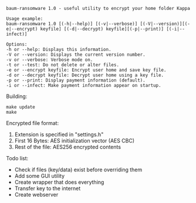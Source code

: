 ```
baum-ransomware 1.0 - useful utility to encrypt your home folder Kappa

Usage example:
baum-ransomware 1.0 [(-h|--help)] [(-v|--verbose)] [(-V|--version)][(-e|--encrypt) keyfile] [(-d|--decrypt) keyfile][(-p|--print)] [(-i|--infect)]

Options:
-h or --help: Displays this information.
-V or --version: Displays the current version number.
-v or --verbose: Verbose mode on.
-t or --test: Do not delete or alter files.
-e or --encrypt keyfile: Encrypt user home and save key file.
-d or --decrypt keyfile: Decrypt user home using a key file.
-p or --print: Display payment information (default).
-i or --infect: Make payment information appear on startup.
```

Building:

```
make update
make
```

Encrypted file format:

1. Extension is specified in "settings.h"
2. First 16 Bytes: AES initialization vector (AES CBC)
3. Rest of the file: AES256 encrypted contents

Todo list:

* Check if files (key/data) exist before overriding them
* Add some GUI utility
* Create wrapper that does everything
* Transfer key to the internet
* Create webserver
